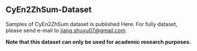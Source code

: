 
## CyEn2ZhSum-Dataset
Samples of CyEn2ZhSum dataset is published Here.  For fully dataset, please send e-mail to jiang.shuyu07@gmail.com. 

**Note that this dataset can only be used for academic research purposes.** 
